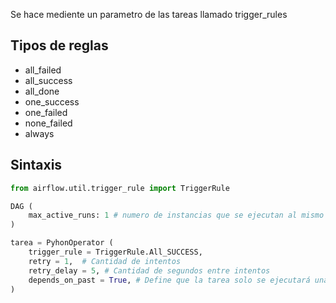 Se hace mediente un parametro de las tareas llamado trigger_rules

## Tipos de reglas
- all_failed
- all_success
- all_done
- one_success
- one_failed
- none_failed
- always

## Sintaxis
```python
from airflow.util.trigger_rule import TriggerRule

DAG (
    max_active_runs: 1 # numero de instancias que se ejecutan al mismo tiempo
)

tarea = PyhonOperator (
    trigger_rule = TriggerRule.All_SUCCESS,
    retry = 1,  # Cantidad de intentos
    retry_delay = 5, # Cantidad de segundos entre intentos
    depends_on_past = True, # Define que la tarea solo se ejecutará una vez su pasado se ejecutó correctamente 
)
```